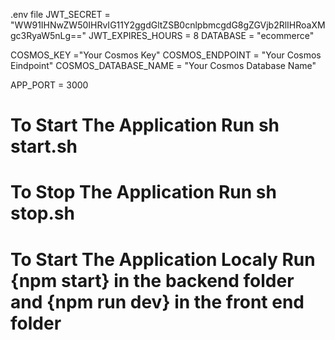 .env file
JWT_SECRET = "WW91IHNwZW50IHRvIG11Y2ggdGltZSB0cnlpbmcgdG8gZGVjb2RlIHRoaXMgc3RyaW5nLg=="
JWT_EXPIRES_HOURS = 8
DATABASE = "ecommerce"

COSMOS_KEY ="Your Cosmos Key"
COSMOS_ENDPOINT = "Your Cosmos Eindpoint"
COSMOS_DATABASE_NAME = "Your Cosmos Database Name"

APP_PORT = 3000

# To Start The Application Run sh start.sh

# To Stop The Application Run sh stop.sh

# To Start The Application Localy Run {npm start} in the backend folder and {npm run dev} in the front end folder
